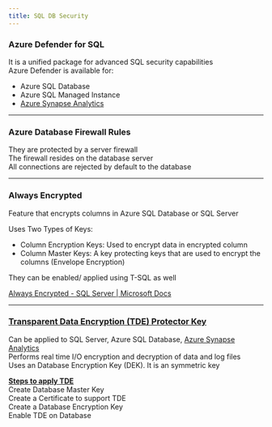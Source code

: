 ```yaml
---
title: SQL DB Security
---
```


### Azure Defender for SQL

It is a unified package for advanced SQL security capabilities  
Azure Defender is available for:

* Azure SQL Database
* Azure SQL Managed Instance
* [Azure Synapse Analytics](../../Azure%20Analytics%20Services/Azure%20Synapse%20Analytics/Azure%20Synapse%20Analytics.md)

---

### Azure Database Firewall Rules

They are protected by a server firewall  
The firewall resides on the database server  
All connections are rejected by default to the database

---

### Always Encrypted

Feature that encrypts columns in Azure SQL Database or SQL Server

Uses Two Types of Keys:

* Column Encryption Keys: Used to encrypt data in encrypted column
* Column Master Keys: A key protecting keys that are used to encrypt the columns (Envelope Encryption)

They can be enabled/ applied using T-SQL as well

[Always Encrypted - SQL Server | Microsoft Docs](https://docs.microsoft.com/en-us/sql/relational-databases/security/encryption/always-encrypted-database-engine?view=sql-server-ver15)

---

### [Transparent Data Encryption (TDE) Protector Key](../../Azure%20Analytics%20Services/Azure%20Synapse%20Analytics/Transparent%20Data%20Encryption%20%28TDE%29%20Protector%20Key.md)

Can be applied to SQL Server, Azure SQL Database, [Azure Synapse Analytics](../../Azure%20Analytics%20Services/Azure%20Synapse%20Analytics/Azure%20Synapse%20Analytics.md)  
Performs real time I/O encryption and decryption of data and log files  
Uses an Database Encryption Key (DEK). It is an symmetric key

**<u>Steps to apply TDE</u>**  
Create Database Master Key  
Create a Certificate to support TDE  
Create a Database Encryption Key  
Enable TDE on Database